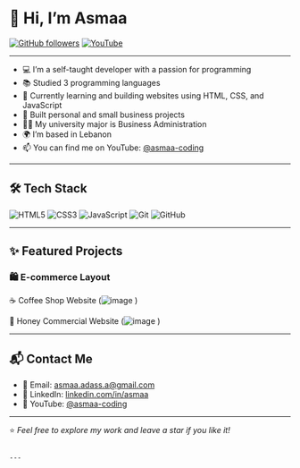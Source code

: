 # 👋 Hi, I’m Asmaa

[![GitHub followers](https://img.shields.io/github/followers/asmaa-coding?label=Follow&style=social)](https://github.com/asmaa-coding)
[![YouTube](https://img.shields.io/badge/YouTube-asmaa--coding-red?style=flat&logo=youtube)](https://www.youtube.com/@asmaa-coding)

---

- 💻 I’m a self-taught developer with a passion for programming
- 📚 Studied 3 programming languages
- 🌱 Currently learning and building websites using HTML, CSS, and JavaScript
- 🚀 Built personal and small business projects
- 👩‍🎓 My university major is Business Administration
- 🌍 I’m based in Lebanon
- 📫 You can find me on YouTube: [@asmaa-coding](https://www.youtube.com/@asmaa-coding)

---

## 🛠️ Tech Stack
![HTML5](https://img.shields.io/badge/HTML5-E34F26?style=flat&logo=html5&logoColor=white)
![CSS3](https://img.shields.io/badge/CSS3-1572B6?style=flat&logo=css3&logoColor=white)
![JavaScript](https://img.shields.io/badge/JavaScript-F7DF1E?style=flat&logo=javascript&logoColor=black)
![Git](https://img.shields.io/badge/Git-F05032?style=flat&logo=git&logoColor=white)
![GitHub](https://img.shields.io/badge/GitHub-181717?style=flat&logo=github&logoColor=white)

---

## ✨ Featured Projects

### 🛍️ E-commerce Layout
☕ Coffee Shop Website
(![image](https://github.com/user-attachments/assets/bd5e03d2-5233-41c2-8878-7640c2758cb4)
)

 🍯 Honey Commercial Website
(![image](https://github.com/user-attachments/assets/c0690507-406f-4134-b32c-b17b72c3395a)
)


---

## 📬 Contact Me

- 📧 Email: asmaa.adass.a@gmail.com 
- 💼 LinkedIn: [linkedin.com/in/asmaa](#) 
- 🧠 YouTube: [@asmaa-coding](https://www.youtube.com/@asmaa-coding)

---

⭐ *Feel free to explore my work and leave a star if you like it!*
```

---
